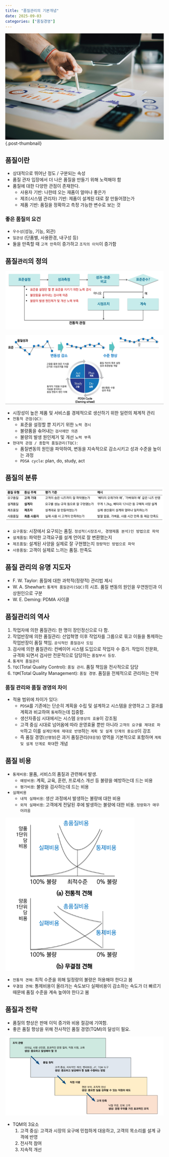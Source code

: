 ```yaml
---
title: "품질관리의 기본개념"
date: 2025-09-03
categories: ["품질경영"]
---
```


![](/img/stat-thumb.jpg){.post-thumbnail}

## 품질이란

- 상대적으로 뛰어난 정도 / 구분되는 속성
- 품질 관자 입장에서 더 나은 품질을 만들기 위해 노력해야 함
- 품질에 대한 다양한 관점이 존재한다.
    - 사용자 기반: 나한테 오는 재품이 얼마나 좋은가
    - 제조(시스템 관리자) 기반: 제품이 설계된 대로 잘 만들어졌는가
    - 제품 기반: 품질을 정확하고 측정 가능한 변수로 보는 것

### 좋은 품질의 요건

- `우수성`(성능, 기능, 외관)
- `일관성` (단품별, 사용환경, 내구성 등)
- 둘을 만족할 때 `고객 만족`이 증가하고 `조직의 이익`이 증가함

## 품질`관리`의 정의

![전통적인 관점에서의 품질관리](img/2025-09-27-19-36-58.png)

![현대적인 관점에서의 품질관리](img/2025-09-27-19-37-52.png)

- 시장성이 높은 제품 및 서비스를 경제적으로 생산하기 위한 일련의 체계적 관리
- `전통적 관점(QC)`:
    - 표준을 설정할 뿐 지키기 위한 `노력 경시`
    - 불량품을 솎어내는 `검사에만 의존`
    - 불량의 발생 원인제거 및 개선 `노력 부족`
- `현대적 관점 / 종합적 품질관리(TQC)`:
    - 품질변동의 원인을 파악하여, 변동을 지속적으로 감소시키고 성과 수준을 높이는 과정
    - `PDSA cycle`: plan, do, study, act

## 품질의 분류

![품질의 분류](img/2025-09-27-19-38-39.png)

- `요구품질`: 시장에서 요구되는 품질. `정성적(시장조사, 경쟁제품 분석)인 방법으로 파악`
- `설계품질`: 파악한 고객요구를 설계 언어로 잘 변환했는지
- `제조품질`: 설계된 사양을 실제로 잘 구현했는지 `정량적인 방법으로 파악`
- `사용품질`: 고객이 실제로 느끼는 품질. 만족도

## 품질 관리의 유명 지도자

- F. W. Taylor: 품질에 대한 과학적(정량적) 관리법 제시
- W. A. Shewhart: `통계적 품질관리(SQC)`의 시조. 품질 변동의 원인을 우연원인과 이상원인으로 구분
- W. E. Deming: PDMA 사이클

## 품질관리의 역사

1. 작업자에 의한 품질관리: 한 명이 장인정신으로 다 함.
1. 작업반장에 의한 품질관리: 산업혁명 이후 작업자를 그룹으로 묶고 이들을 통제하는 작업반장이 품질 책임. `공식적인 품질검사 도입`
1. 검사에 의한 품질관리: 컨베이어 시스템 도입으로 작업자 수 증가. 작업이 전문화, 규격화 되면서 검사만 전문적으로 담당하는 `품질부서 등장`.
1. `통계적 품질관리`
1. `TQC`(Total Quality Control): `품질 관리`. 품질 책임을 전사적으로 담당
1. `TQM`(Total Quality Management): `품질 경영`. 품질을 전체적으로 관리하는 전략

### 품질 관리와 품질 경영의 차이

- 적용 범위에 차이가 있다:
    - `PDSA`를 기존에는 단순히 계획을 수립 및 설계하고 시스템을 운영하고 그 결과를 계획과 비교하여 `통제`하는데 집중함.
    - 생산자중심 시대에서는 시스템 `운영상의 효율`이 강조됨
    - 고객 중심 시대로 넘어옴에 따라 운영효율 뿐만 아니라 `고객의 요구를 제대로 파악`하고 이를 `설계단계에 제대로 반영`하는 `계획 및 설계 단계의 중요성`이 강조
    - 즉 품질 경영(`선행형`)은 과거 품질관리(`대응형`) 영역을 기본적으로 포함하며 `계획 및 설계 단계로 확대`한 개념

## 품질 비용

- `통제비용`: 물품, 서비스의 품질과 관련해서 발생.
    - `예방비용`: 계획, 교육, 훈련, 프로세스 개선 등 불량을 예방하는데 드는 비용
    - `평가비용`: 불량을 검사하는데 드는 비용
- `실패비용`
    - `내적 실패비용`: 생산 과정에서 발생하는 불량에 대한 비용
    - `외적 실패비용`: 고객에게 전달된 후에 발생하는 불량에 대한 비용. `정량화가 매우 어려움`

![품질 개선과 비용에 대한 견해](img/2025-09-27-19-47-39.png)

- `전통적 견해`: 최적 수준을 위해 일정량의 불량은 허용해야 한다고 봄
- `무결점 견해`: 통제비용이 올라가는 속도보다 실패비용이 감소하는 속도가 더 빠르기 때문에 품질 수준을 계속 높여야 한다고 봄

## 품질과 전략

- 품질의 향상은 판매 이익 증가와 비용 절감에 기여함.
- 좋은 품질 향상을 위해 전사적인 품질 경영(TQM)의 달성이 필요.

![TQM을 달성하기 위한 흐름](img/2025-09-27-19-53-49.png)

- TQM의 3요소
    1. 고객 중심: 고객과 시장의 요구에 민첩하게 대응하고, 고객의 목소리를 설계 규격에 반영
    1. 전사적 참여
    1. 지속적 개선
